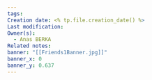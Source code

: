 ```yaml
---
tags: 
Creation date: <% tp.file.creation_date() %>
Last modification: 
Owner(s):
  - Anas BERKA
Related notes: 
banner: "[[Friends1Banner.jpg]]"
banner_x: 0
banner_y: 0.637
---
```

